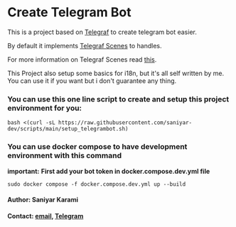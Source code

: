 # Create Telegram Bot

This is a project based on [Telegraf](https://telegraf.js.org/ "Telegraf") to create telegram bot easier.

By default it implements [Telegraf Scenes](https://telegraf.js.org/modules/Scenes.html "Telegraf bullshit doc for scenes") to handles.

For more information on Telegraf Scenes read [this](https://github.com/telegraf/telegraf/issues/705 "issue 705").

This Project also setup some basics for i18n, but it's all self written by me. You can use it if you want but i don't guarantee any thing.

### **You can use this one line script to create and setup this project environment for you:**

```
bash <(curl -sL https://raw.githubusercontent.com/saniyar-dev/scripts/main/setup_telegrambot.sh)
```

### **You can use docker compose to have development environment with this command**

**important:**
**First add your bot token in docker.compose.dev.yml file**

```
sudo docker compose -f docker.compose.dev.yml up --build
```

#### **Author: Saniyar Karami**

#### **Contact: [email](saniyar.dev@gmail.com), [Telegram](https://t.me/saniyar_dev)**
